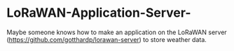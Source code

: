 # LoRaWAN-Application-Server-
Maybe someone knows how to make an application on the LoRaWAN server (https://github.com/gotthardp/lorawan-server) to store weather data.
